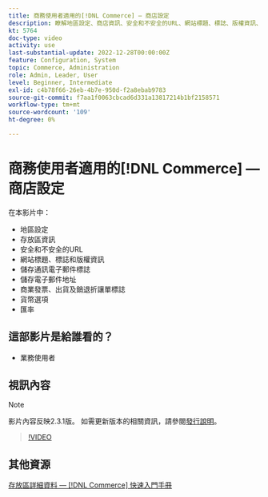```yaml
---
title: 商務使用者適用的[!DNL Commerce] — 商店設定
description: 瞭解地區設定、商店資訊、安全和不安全的URL、網站標題、標誌、版權資訊、通訊電子郵件標誌、商店電子郵件地址、貨幣選項和匯率。
kt: 5764
doc-type: video
activity: use
last-substantial-update: 2022-12-28T00:00:00Z
feature: Configuration, System
topic: Commerce, Administration
role: Admin, Leader, User
level: Beginner, Intermediate
exl-id: c4b78f66-26eb-4b7e-950d-f2a8ebab9783
source-git-commit: f7aa1f0063cbcad6d331a13817214b1bf2158571
workflow-type: tm+mt
source-wordcount: '109'
ht-degree: 0%

---
```


# 商務使用者適用的[!DNL Commerce] — 商店設定

在本影片中：

- 地區設定
- 存放區資訊
- 安全和不安全的URL
- 網站標題、標誌和版權資訊
- 儲存通訊電子郵件標誌
- 儲存電子郵件地址
- 商業發票、出貨及銷退折讓單標誌
- 貨幣選項
- 匯率

## 這部影片是給誰看的？

- 業務使用者

## 視訊內容

>[!NOTE]
>
>影片內容反映2.3.1版。 如需更新版本的相關資訊，請參閱[發行說明](https://experienceleague.adobe.com/docs/commerce-operations/release/notes/overview.html?lang=zh-Hant)。

>[!VIDEO](https://video.tv.adobe.com/v/35949?quality=12&learn=on)

## 其他資源

[存放區詳細資料 —  [!DNL Commerce] 快速入門手冊](https://experienceleague.adobe.com/docs/commerce-admin/start/setup/store-details.html?lang=zh-Hant)
